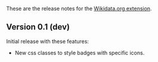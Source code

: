 ﻿These are the release notes for the [Wikidata.org extension](README.md).

## Version 0.1 (dev)

Initial release with these features:

* New css classes to style badges with specific icons.
